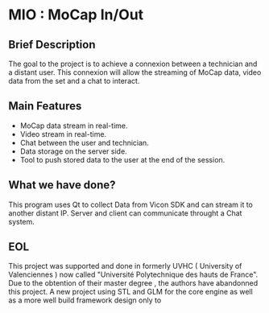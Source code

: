 # MIO : MoCap In/Out #

## Brief Description ##

The goal to the project is to achieve a connexion between a technician and a distant user. This connexion will allow the streaming of MoCap data, video data from the set and a chat to interact. 

## Main Features ##
- MoCap data stream in real-time.
- Video stream in real-time.
- Chat between the user and technician.
- Data storage on the server side.
- Tool to push stored data to the user at the end of the session.

## What we have done? ##

This program uses Qt to collect Data from Vicon SDK and can stream it to another distant IP.
Server and client can communicate throught a Chat system.

## EOL

This project was supported and done in formerly UVHC ( University of Valenciennes ) now called "Université Polytechnique des hauts de France". 
 Due to the obtention of their master degree , the authors have abandonned this project.
 A new project using STL and GLM for the core engine as well as a more well build framework design only to 
